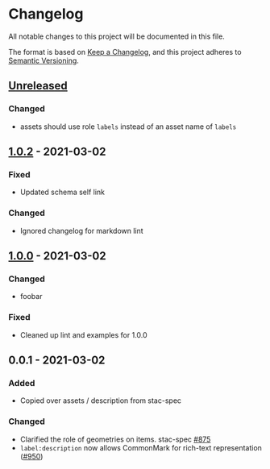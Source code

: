 # Changelog
All notable changes to this project will be documented in this file.

The format is based on [Keep a Changelog](https://keepachangelog.com/en/1.0.0/),
and this project adheres to [Semantic Versioning](https://semver.org/spec/v2.0.0.html).

## [Unreleased]

### Changed
- assets should use role `labels` instead of an asset name of `labels`

## [1.0.2] - 2021-03-02
### Fixed
- Updated schema self link

### Changed
- Ignored changelog for markdown lint

## [1.0.0] - 2021-03-02
### Changed
- foobar

### Fixed
- Cleaned up lint and examples for 1.0.0

## 0.0.1 - 2021-03-02
### Added
- Copied over assets / description from stac-spec

### Changed
- Clarified the role of geometries on items. stac-spec [#875](https://github.com/radiantearth/stac-spec/pull/875)
- `label:description` now allows CommonMark for rich-text representation ([#950](https://github.com/radiantearth/stac-spec/issues/950))

[Unreleased]: https://github.com/stac-extensions/label/compare/v1.0.2...HEAD
[1.0.2]: https://github.com/stac-extensions/label/compare/v1.0.0...v1.0.2
[1.0.0]: https://github.com/stac-extensions/label/compare/v0.0.1...v1.0.0
